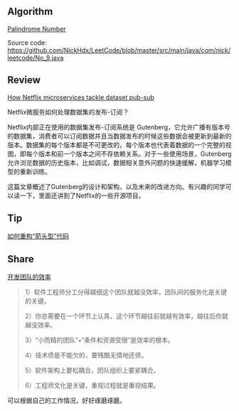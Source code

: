 ## Algorithm
[Palindrome Number](https://leetcode.com/problems/palindrome-number/)

Source code: 
https://github.com/NickHdx/LeetCode/blob/master/src/main/java/com/nick/leetcode/No_9.java

## Review
[How Netflix microservices tackle dataset pub-sub](https://medium.com/netflix-techblog/how-netflix-microservices-tackle-dataset-pub-sub-4a068adcc9a)

Netflix微服务如何处理数据集的发布-订阅？

Netflix内部正在使用的数据集发布-订阅系统是
Gutenberg，它允许广播有版本号的数据集，消费者可以订阅数据并且当数据发布的时候这些数据会被更新到最新的版本。数据集的每个版本都是不可更改的，每个版本也代表着数据的一个完整的视图，即每个版本和前一个版本之间不存依赖关系。对于一些使用场景，Gutenberg允许浏览数据的历史版本，比如调试，数据相关意外问题的快速缓解，机器学习模型的重新训练。

这篇文章概述了Gutenberg的设计和架构，以及未来的改进方向。有兴趣的同学可以读一下，里面还讲到了Netflix的一些开源项目。
## Tip
[如何重构“箭头型”代码](https://coolshell.cn/articles/17757.html)
## Share
[开发团队的效率](https://coolshell.cn/articles/11656.html)

>1）软件工程师分工分得越细这个团队就越没效率，团队间的服务化是关键的关键。
>
>2）你总需要在一个环节上认真，这个环节越往前就越有效率，越往后你就越没效率。
>
>3）“小而精的团队”+“条件和资源受限”是效率的根本。
>
>4）技术债是不能欠的，要残酷无情地还债。
>
>5）软件架构上要松耦合，团队组织上要紧耦合。
>
>6）工程师文化是关键，重视过程就是重视结果。

可以根据自己的工作情况，好好琢磨琢磨。
